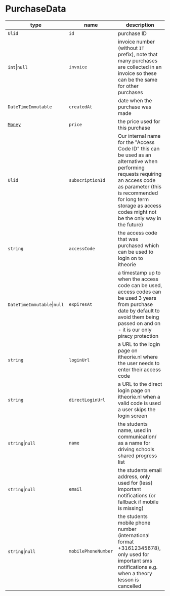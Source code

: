# PurchaseData
| type                        | name                | description                                                                                                                                                                                                                                      |
|-----------------------------|---------------------|--------------------------------------------------------------------------------------------------------------------------------------------------------------------------------------------------------------------------------------------------|
| `Ulid`                      | `id`                | purchase ID                                                                                                                                                                                                                                      |
| `int`\|`null`               | `invoice`           | invoice number (without `IT` prefix), note that many purchases are collected in an invoice so these can be the same for other purchases                                                                                                          |
| `DateTimeImmutable`         | `createdAt`         | date when the purchase was made                                                                                                                                                                                                                  |
| [`Money`](money.md)         | `price`             | the price used for this purchase                                                                                                                                                                                                                 |
| `Ulid`                      | `subscriptionId`    | Our internal name for the "Access Code ID" this can be used as an alternative when performing requests requiring an access code as parameter (this is recommended for long term storage as access codes might not be the only way in the future) |
| `string`                    | `accessCode`        | the access code that was purchased which can be used to login on to itheorie                                                                                                                                                                     |
| `DateTimeImmutable`\|`null` | `expiresAt`         | a timestamp up to when the access code can be used, access codes can be used 3 years from purchase date by default to avoid them being passed on and on - it is our only piracy protection                                                       |
| `string`                    | `loginUrl`          | a URL to the login page on itheorie.nl where the user needs to enter their access code                                                                                                                                                           |
| `string`                    | `directLoginUrl`    | a URL to the direct login page on itheorie.nl when a valid code is used a user skips the login screen                                                                                                                                            |
| `string`\|`null`            | `name`              | the students name, used in communication/ as a name for driving schools shared progress list                                                                                                                                                     |
| `string`\|`null`            | `email`             | the students email address, only used for (less) important notifications (or fallback if mobile is missing)                                                                                                                                      |
| `string`\|`null`            | `mobilePhoneNumber` | the students mobile phone number (international format +31612345678), only used for important sms notifications e.g. when a theory lesson is cancelled                                                                                           |
